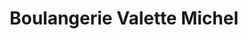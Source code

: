 ---
title: "Boulangerie Valette Michel"
url: /montverdun/boulangerie-valette-michel/
shop: Bäckerei
---